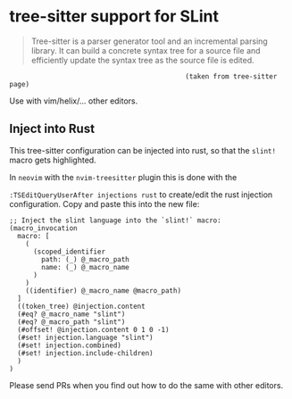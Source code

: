 <!-- Copyright © SixtyFPS GmbH <info@slint.dev> ; SPDX-License-Identifier: GPL-3.0-only OR LicenseRef-Slint-Royalty-free-1.1 OR LicenseRef-Slint-commercial -->

# tree-sitter support for SLint

> Tree-sitter is a parser generator tool and an incremental parsing library. It
> can build a concrete syntax tree for a source file and efficiently update the
> syntax tree as the source file is edited.

                                                (taken from tree-sitter page)

Use with vim/helix/... other editors.

## Inject into Rust

This tree-sitter configuration can be injected into rust, so that the `slint!`
macro gets highlighted.

In `neovim` with the `nvim-treesitter` plugin this is done with the

`:TSEditQueryUserAfter injections rust` to create/edit the rust injection
configuration. Copy and paste this into the new file:

```tree-sitter
;; Inject the slint language into the `slint!` macro:
(macro_invocation
  macro: [
    (
      (scoped_identifier
        path: (_) @_macro_path
        name: (_) @_macro_name
      )
    )
    ((identifier) @_macro_name @macro_path)
  ]
  ((token_tree) @injection.content
  (#eq? @_macro_name "slint")
  (#eq? @_macro_path "slint")
  (#offset! @injection.content 0 1 0 -1)
  (#set! injection.language "slint")
  (#set! injection.combined)
  (#set! injection.include-children)
  )
)
```

Please send PRs when you find out how to do the same with other editors.
